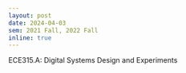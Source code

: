 ```yaml
---
layout: post
date: 2024-04-03
sem: 2021 Fall, 2022 Fall
inline: true
---
```


ECE315.A: Digital Systems Design and Experiments
